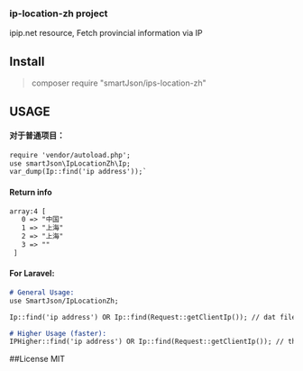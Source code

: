 ### ip-location-zh project
ipip.net resource, Fetch provincial information via IP

## Install

> composer require "smartJson/ips-location-zh"

## USAGE

#### 对于普通项目：
```markdown
require 'vendor/autoload.php';  
use smartJson\IpLocationZh\Ip;  
var_dump(Ip::find('ip address'));`
````

#### Return info
```markdown
array:4 [
   0 => "中国"
   1 => "上海"
   2 => "上海"
   3 => ""
 ]
```

#### For Laravel:
```markdown
# General Usage:
use SmartJson/IpLocationZh;

Ip::find('ip address') OR Ip::find(Request::getClientIp()); // dat file

# Higher Usage (faster):
IPHigher::find('ip address') OR Ip::find(Request::getClientIp()); // this command used datx file
```
##License MIT
